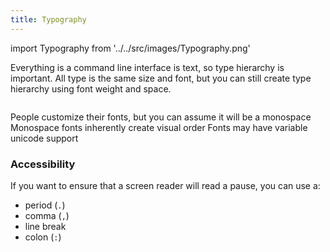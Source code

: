 ```yaml
---
title: Typography
---
```


import Typography from '../../src/images/Typography.png'

Everything is a command line interface is text, so type hierarchy is important. All type is the same size and font, but you can still create type hierarchy using font weight and space.

<img src={Typography} alt="" />

People customize their fonts, but you can assume it will be a monospace
Monospace fonts inherently create visual order
Fonts may have variable unicode support

### Accessibility

If you want to ensure that a screen reader will read a pause, you can use a:
- period (`.`)
- comma (`,`)
- line break
- colon (`:`)
